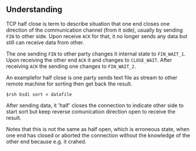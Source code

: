 ## Understanding

TCP half close is term to describe situation that one end closes one direction of the communication channel (from it side), 
usually by sending `FIN` to other side. Upon receive `ACK` for that, it no longer sends any data but still can receive data from other.

The one sending `FIN` to other party changes it internal state to `FIN_WAIT_1`. Upon receiving the other end `ACK` it and 
changes to `CLOSE_WAIT`. After receiving `ACK` the sending one changes to `FIN_WAIT_2`.

An examplefor half close is one party sends text file as stream to other remote machine for sorting then get back the result.

    $rsh bsdi sort < datafile

After sending data, it 'half' closes the connection to indicate other side to start sort but keep reverse comunication direction
open to receive the result. 

Notes that this is not the same as half open, which is erroneous state, when one end has closed or aborted the connection without the knowledge of the other end because e.g. it crahed. 
